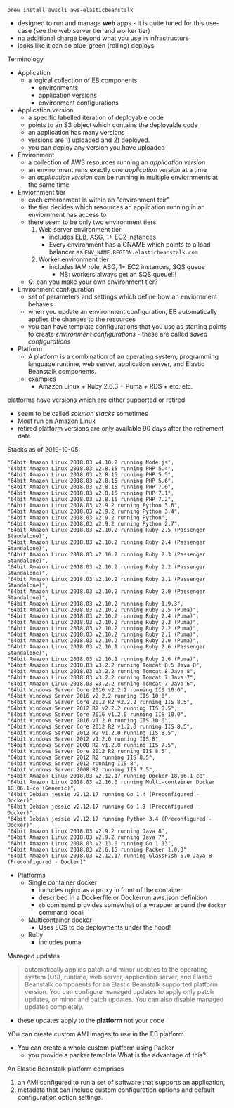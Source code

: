 

```
brew install awscli aws-elasticbeanstalk
```

* designed to run and manage **web** apps - it is quite tuned for this use-case (see the web server tier and worker tier)
* no additional charge beyond what you use in infrastructure
* looks like it can do blue-green (rolling) deploys

Terminology

* Application
    * a logical collection of EB components
        * environments
        * application versions
        * environment configurations
* Application version
    * a specific labelled iteration of deployable code
    * points to an S3 object which contains the deployable code
    * an application has many versions
    * versions are 1) uploaded and 2) deployed.
    * you can deploy any version you have uploaded
* Environment
    * a collection of AWS resources running an _application version_
    * an environment runs exactly one _application version_ at a time
    * an _application version_ can be running in multiple enviornments at the same time
* Enviornment tier
    * each environment is within an "environment teir"
    * the tier decides which resources an application running in an enviornment has access to
    * there seem to be only two environment tiers:
        1. Web server environment tier
            * includes ELB, ASG, 1+ EC2 instances
            * Every environment has a CNAME which points to a load balancer as `ENV_NAME.REGION.elasticbeanstalk.com`
        1. Worker environment tier
            * includes IAM role, ASG, 1+ EC2 instances, SQS queue
                * NB: workers always get an SQS queue!!!
    * Q: can you make your own environment tier?
* Environment configuration
    * set of parameters and settings which define how an enviornment behaves
    * when you update an environment configuration, EB automatically applies the changes to the resources
    * you can have template configurations that you use as starting points to create _environment configurations_ - these are called _saved configurations_
* Platform
    * A platform is a combination of an operating system, programming language runtime, web server, application server, and Elastic Beanstalk components.
    * examples
        * Amazon Linux + Ruby 2.6.3 + Puma + RDS + etc. etc.







platforms have versions which are either supported or retired
* seem to be called _solution stacks_ sometimes
* Most run on Amazon Linux
* retired platform versions are only available 90 days after the retirement date

Stacks as of 2019-10-05:

```
"64bit Amazon Linux 2018.03 v4.10.2 running Node.js",
"64bit Amazon Linux 2018.03 v2.8.15 running PHP 5.4",
"64bit Amazon Linux 2018.03 v2.8.15 running PHP 5.5",
"64bit Amazon Linux 2018.03 v2.8.15 running PHP 5.6",
"64bit Amazon Linux 2018.03 v2.8.15 running PHP 7.0",
"64bit Amazon Linux 2018.03 v2.8.15 running PHP 7.1",
"64bit Amazon Linux 2018.03 v2.8.15 running PHP 7.2",
"64bit Amazon Linux 2018.03 v2.9.2 running Python 3.6",
"64bit Amazon Linux 2018.03 v2.9.2 running Python 3.4",
"64bit Amazon Linux 2018.03 v2.9.2 running Python",
"64bit Amazon Linux 2018.03 v2.9.2 running Python 2.7",
"64bit Amazon Linux 2018.03 v2.10.2 running Ruby 2.5 (Passenger Standalone)",
"64bit Amazon Linux 2018.03 v2.10.2 running Ruby 2.4 (Passenger Standalone)",
"64bit Amazon Linux 2018.03 v2.10.2 running Ruby 2.3 (Passenger Standalone)",
"64bit Amazon Linux 2018.03 v2.10.2 running Ruby 2.2 (Passenger Standalone)",
"64bit Amazon Linux 2018.03 v2.10.2 running Ruby 2.1 (Passenger Standalone)",
"64bit Amazon Linux 2018.03 v2.10.2 running Ruby 2.0 (Passenger Standalone)",
"64bit Amazon Linux 2018.03 v2.10.2 running Ruby 1.9.3",
"64bit Amazon Linux 2018.03 v2.10.2 running Ruby 2.5 (Puma)",
"64bit Amazon Linux 2018.03 v2.10.2 running Ruby 2.4 (Puma)",
"64bit Amazon Linux 2018.03 v2.10.2 running Ruby 2.3 (Puma)",
"64bit Amazon Linux 2018.03 v2.10.2 running Ruby 2.2 (Puma)",
"64bit Amazon Linux 2018.03 v2.10.2 running Ruby 2.1 (Puma)",
"64bit Amazon Linux 2018.03 v2.10.2 running Ruby 2.0 (Puma)",
"64bit Amazon Linux 2018.03 v2.10.1 running Ruby 2.6 (Passenger Standalone)",
"64bit Amazon Linux 2018.03 v2.10.1 running Ruby 2.6 (Puma)",
"64bit Amazon Linux 2018.03 v3.2.2 running Tomcat 8.5 Java 8",
"64bit Amazon Linux 2018.03 v3.2.2 running Tomcat 8 Java 8",
"64bit Amazon Linux 2018.03 v3.2.2 running Tomcat 7 Java 7",
"64bit Amazon Linux 2018.03 v3.2.2 running Tomcat 7 Java 6",
"64bit Windows Server Core 2016 v2.2.2 running IIS 10.0",
"64bit Windows Server 2016 v2.2.2 running IIS 10.0",
"64bit Windows Server Core 2012 R2 v2.2.2 running IIS 8.5",
"64bit Windows Server 2012 R2 v2.2.2 running IIS 8.5",
"64bit Windows Server Core 2016 v1.2.0 running IIS 10.0",
"64bit Windows Server 2016 v1.2.0 running IIS 10.0",
"64bit Windows Server Core 2012 R2 v1.2.0 running IIS 8.5",
"64bit Windows Server 2012 R2 v1.2.0 running IIS 8.5",
"64bit Windows Server 2012 v1.2.0 running IIS 8",
"64bit Windows Server 2008 R2 v1.2.0 running IIS 7.5",
"64bit Windows Server Core 2012 R2 running IIS 8.5",
"64bit Windows Server 2012 R2 running IIS 8.5",
"64bit Windows Server 2012 running IIS 8",
"64bit Windows Server 2008 R2 running IIS 7.5",
"64bit Amazon Linux 2018.03 v2.12.17 running Docker 18.06.1-ce",
"64bit Amazon Linux 2018.03 v2.16.0 running Multi-container Docker 18.06.1-ce (Generic)",
"64bit Debian jessie v2.12.17 running Go 1.4 (Preconfigured - Docker)",
"64bit Debian jessie v2.12.17 running Go 1.3 (Preconfigured - Docker)",
"64bit Debian jessie v2.12.17 running Python 3.4 (Preconfigured - Docker)",
"64bit Amazon Linux 2018.03 v2.9.2 running Java 8",
"64bit Amazon Linux 2018.03 v2.9.2 running Java 7",
"64bit Amazon Linux 2018.03 v2.13.0 running Go 1.13",
"64bit Amazon Linux 2018.03 v2.6.15 running Packer 1.0.3",
"64bit Amazon Linux 2018.03 v2.12.17 running GlassFish 5.0 Java 8 (Preconfigured - Docker)"
```


* Platforms
    * Single container docker
        * includes nginx as a proxy in front of the container
        * described in a Dockerfile or Dockerrun.aws.json definition
        * `eb` command provides somewhat of a wrapper around the `docker` command locall
    * Multicontainer docker
        * Uses ECS to do deployments under the hood!
    * Ruby
        * includes puma


Managed updates

>  automatically applies patch and minor updates to the operating system (OS),
>  runtime, web server, application server, and Elastic Beanstalk components
>  for an Elastic Beanstalk supported platform version. You can configure
>  managed updates to apply only patch updates, or minor and patch updates. You
>  can also disable managed updates completely.

* these updates apply to the **platform** not your code


YOu can create custom AMI images to use in the EB platform

* You can create a whole custom platform using Packer
    * you provide a packer template
    What is the advantage of this?

An Elastic Beanstalk platform comprises
1. an AMI configured to run a set of software that supports an application,
1. metadata that can include custom configuration options and default configuration option settings.
